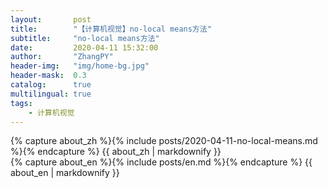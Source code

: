 ```yaml
---
layout:       post
title:        "【计算机视觉】no-local means方法"
subtitle:     "no-local means方法"
date:         2020-04-11 15:32:00
author:       "ZhangPY"
header-img:   "img/home-bg.jpg"
header-mask:  0.3
catalog:      true
multilingual: true
tags:
    - 计算机视觉
---
```


<!-- Chinese Version -->
<div class="zh post-container">
    {% capture about_zh %}{% include posts/2020-04-11-no-local-means.md %}{% endcapture %}
    {{ about_zh | markdownify }}
</div>

<!-- English Version -->
<div class="en post-container">
    {% capture about_en %}{% include posts/en.md %}{% endcapture %}
    {{ about_en | markdownify }}
</div>
